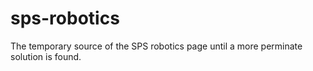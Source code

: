 # sps-robotics
The temporary source of the SPS robotics page until a more perminate solution is found.

